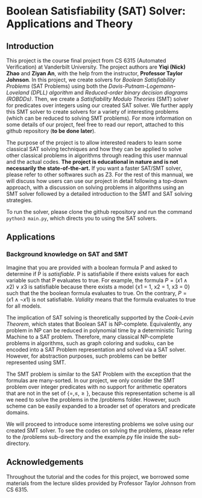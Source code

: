 # Boolean Satisfiability (SAT) Solver: Applications and Theory

## Introduction
This project is the course final project from CS 6315 (Automated Verification) at Vanderbilt University. The project authors are **Yiqi (Nick) Zhao** and **Ziyan An**, with the help from the instructor, **Professor Taylor Johnson**. In this project, we create solvers for *Boolean Satisfiability Problems* (SAT Problems) using both the *Davis-Putnam-Logemann-Loveland (DPLL) algorithm* and *Reduced-order binary decision diagrams (ROBDDs)*. Then, we create a *Satisfiability Modulo Theories* (SMT) solver for predicates over integers using our created SAT solver. We further apply this SMT solver to create solvers for a variety of interesting problems (which can be reduced to solving SMT problems). For more information on some details of our project, feel free to read our report, attached to this github repository (**to be done later**).

The purpose of the project is to allow interested readers to learn some classical SAT solving techniques and how they can be applied to solve other classical problems in algorithms through reading this user mannual and the actual codes. **The project is educational in nature and is not necessarily the state-of-the-art.** If you want a faster SAT/SMT solver, please refer to other softwares such as Z3. For the rest of this mannual, we will discuss how users can use our project in detail following a top-down approach, with a discussion on solving problems in algorithms using an SMT solver followed by a detailed introduction to the SMT and SAT solving strategies.

To run the solver, please clone the github repository and run the command `python3 main.py`, which directs you to using the SAT solvers.

## Applications
### Background knowledge on SAT and SMT
Imagine that you are provided with a boolean formula P and asked to determine if P is *satisfiable*. P is satisfiabile if there exists values for each variable such that P evaluates to true. For example, the formula $P = (x1 \wedge x2) \vee x3$ is satisfiable because there exists a model {x1 = 1, x2 = 1, x3 = 0} such that the the boolean formula evaluates to true. On the contrary, $P = (x1 \wedge \neg x1)$ is not satisfiable. *Validity* means that the formula evaluates to true for all models.

The implication of SAT solving is theoretically supported by the *Cook-Levin Theorem*, which states that Boolean SAT is NP-complete. Equivalently, any problem in NP can be reduced in polynomial time by a deterministic Turing Machine to a SAT problem. Therefore, many classical NP-complete problems in algorithms, such as graph coloring and sudoku, can be encoded into a SAT Problem representation and solved via a SAT solver. However, for abstraction purposes, such problems can be better represented using SMT.

The SMT problem is similar to the SAT Problem with the exception that the formulas are many-sorted. In our project, we only consider the SMT problem over integer predicates with no support for arithmetic operators that are not in the set of $\{=, \le, \ge\}$, because this representation scheme is all we need to solve the problems in the /problems folder. However, such scheme can be easily expanded to a broader set of operators and predicate domains.

We will proceed to introduce some interesting problems we solve using our created SMT solver. To see the codes on solving the problems, please refer to the /problems sub-directory and the example.py file inside the sub-directory.

## Acknowledgements
Throughout the tutorial and the codes for this project, we borrowed some materials from the lecture slides provided by Professor Taylor Johnson from CS 6315.
